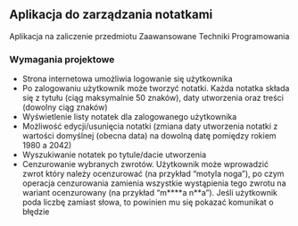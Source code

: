 ## Aplikacja do zarządzania notatkami
Aplikacja na zaliczenie przedmiotu Zaawansowane Techniki Programowania

### Wymagania projektowe
* Strona internetowa umożliwia logowanie się użytkownika
* Po zalogowaniu użytkownik może tworzyć notatki. Każda notatka składa się z tytułu (ciąg maksymalnie 50 znaków), daty utworzenia oraz treści (dowolny ciąg znaków)
* Wyświetlenie listy notatek dla zalogowanego użytkownika
* Możliwość edycji/usunięcia notatki (zmiana daty utworzenia notatki z wartości domyślnej (obecna data) na dowolną datę pomiędzy rokiem 1980 a 2042)
* Wyszukiwanie notatek po tytule/dacie utworzenia
* Cenzurowanie wybranych zwrotów. Użytkownik może wprowadzić zwrot który należy ocenzurować (na przykład “motyla noga”), po czym operacja cenzurowania zamienia wszystkie wystąpienia tego zwrotu na wariant ocenzurowany (na przykład “m****a n**a”). Jeśli użytkownik poda liczbę zamiast słowa, to powinien mu się pokazać komunikat o błędzie
